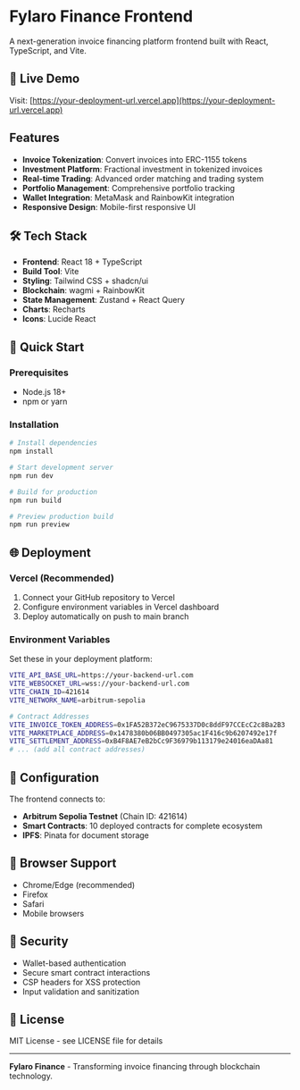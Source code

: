 # Fylaro Finance Frontend

A next-generation invoice financing platform frontend built with React, TypeScript, and Vite.

## 🚀 Live Demo

Visit: [https://your-deployment-url.vercel.app](https://your-deployment-url.vercel.app)

## Features

- **Invoice Tokenization**: Convert invoices into ERC-1155 tokens
- **Investment Platform**: Fractional investment in tokenized invoices
- **Real-time Trading**: Advanced order matching and trading system
- **Portfolio Management**: Comprehensive portfolio tracking
- **Wallet Integration**: MetaMask and RainbowKit integration
- **Responsive Design**: Mobile-first responsive UI

## 🛠 Tech Stack

- **Frontend**: React 18 + TypeScript
- **Build Tool**: Vite
- **Styling**: Tailwind CSS + shadcn/ui
- **Blockchain**: wagmi + RainbowKit
- **State Management**: Zustand + React Query
- **Charts**: Recharts
- **Icons**: Lucide React

## 🚀 Quick Start

### Prerequisites

- Node.js 18+
- npm or yarn

### Installation

```bash
# Install dependencies
npm install

# Start development server
npm run dev

# Build for production
npm run build

# Preview production build
npm run preview
```

## 🌐 Deployment

### Vercel (Recommended)

1. Connect your GitHub repository to Vercel
2. Configure environment variables in Vercel dashboard
3. Deploy automatically on push to main branch

### Environment Variables

Set these in your deployment platform:

```bash
VITE_API_BASE_URL=https://your-backend-url.com
VITE_WEBSOCKET_URL=wss://your-backend-url.com
VITE_CHAIN_ID=421614
VITE_NETWORK_NAME=arbitrum-sepolia

# Contract Addresses
VITE_INVOICE_TOKEN_ADDRESS=0x1FA52B372eC9675337D0c8ddF97CCEcC2c8Ba2B3
VITE_MARKETPLACE_ADDRESS=0x1478380b06BB0497305ac1F416c9b6207492e17f
VITE_SETTLEMENT_ADDRESS=0xB4F8AE7eB2bCc9F36979b113179e24016eaDAa81
# ... (add all contract addresses)
```

## 🔧 Configuration

The frontend connects to:

- **Arbitrum Sepolia Testnet** (Chain ID: 421614)
- **Smart Contracts**: 10 deployed contracts for complete ecosystem
- **IPFS**: Pinata for document storage

## 📱 Browser Support

- Chrome/Edge (recommended)
- Firefox
- Safari
- Mobile browsers

## 🔐 Security

- Wallet-based authentication
- Secure smart contract interactions
- CSP headers for XSS protection
- Input validation and sanitization

## 📄 License

MIT License - see LICENSE file for details

---

**Fylaro Finance** - Transforming invoice financing through blockchain technology.

